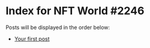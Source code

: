 # Index for NFT World #2246
Posts will be displayed in the order below:

- [Your first post](./001-first.md)

